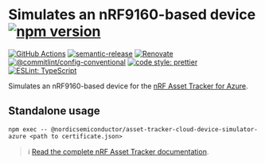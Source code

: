 # Simulates an nRF9160-based device [![npm version](https://img.shields.io/npm/v/@nordicsemiconductor/asset-tracker-cloud-device-simulator-azure.svg)](https://www.npmjs.com/package/@nordicsemiconductor/asset-tracker-cloud-device-simulator-azure)

[![GitHub Actions](https://github.com/NordicSemiconductor/asset-tracker-cloud-device-simulator-azure-js/workflows/Test%20and%20Release/badge.svg)](https://github.com/NordicSemiconductor/asset-tracker-cloud-device-simulator-azure-js/actions)
[![semantic-release](https://img.shields.io/badge/%20%20%F0%9F%93%A6%F0%9F%9A%80-semantic--release-e10079.svg)](https://github.com/semantic-release/semantic-release)
[![Renovate](https://img.shields.io/badge/renovate-enabled-brightgreen.svg)](https://renovatebot.com)
[![@commitlint/config-conventional](https://img.shields.io/badge/%40commitlint-config--conventional-brightgreen)](https://github.com/conventional-changelog/commitlint/tree/master/@commitlint/config-conventional)
[![code style: prettier](https://img.shields.io/badge/code_style-prettier-ff69b4.svg)](https://github.com/prettier/prettier/)
[![ESLint: TypeScript](https://img.shields.io/badge/ESLint-TypeScript-blue.svg)](https://github.com/typescript-eslint/typescript-eslint)

Simulates an nRF9160-based device for the
[nRF Asset Tracker for Azure](https://github.com/NordicSemiconductor/asset-tracker-cloud-azure-js).

## Standalone usage

    npm exec -- @nordicsemiconductor/asset-tracker-cloud-device-simulator-azure <path to certificate.json>

> :information_source:
> [Read the complete nRF Asset Tracker documentation](https://nordicsemiconductor.github.io/asset-tracker-cloud-docs/).
